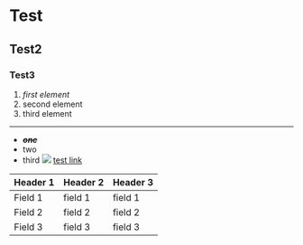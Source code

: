 # Test
## Test2
### Test3
1. *first element*
2. second element
3. third element
***
* *__~~one~~__*
* two
* third
![](./1.jpg)
[test link](https://text.com)

| Header 1 | Header 2 | Header 3 | 
| -------- | -------- | -------- | 
| Field 1 | field 1 | field 1 | 
| Field 2 | field 2 | field 2 | 
| Field 3 | field 3 | field 3 | 
